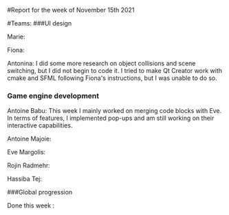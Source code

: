 #Report for the week of November 15th 2021


#Teams:
###UI design



Marie: 



Fiona:


Antonina: I did some more research on object collisions and scene switching, but I did not begin to code it. I tried to make Qt Creator work with cmake and SFML following Fiona's instructions, but I was unable to do so. 


### Game engine development


Antoine Babu: This week I mainly worked on merging code blocks with Eve. In terms of features, I implemented pop-ups and am still working on their interactive capabilities.


Antoine Majoie:



Eve Margolis:



Rojin Radmehr:




Hassiba Tej: 



###Global progression



Done this week :
